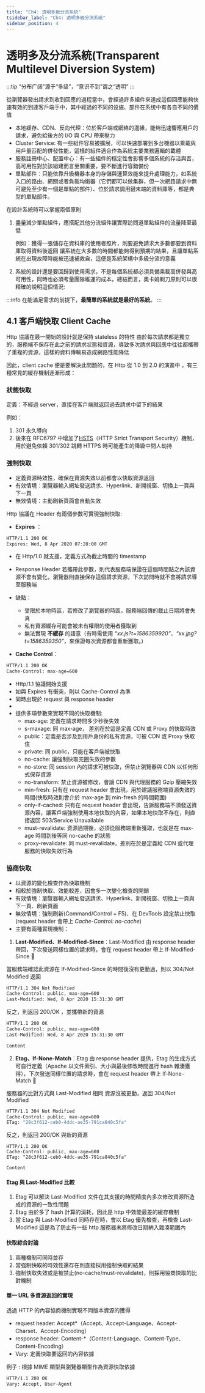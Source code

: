 ```yaml
---
title: "Ch4: 透明多級分流系統"
tsidebar_label: "Ch4: 透明多級分流系統"
sidebar_position: 4
---
```


# 透明多及分流系統(Transparent Multilevel Diversion System)

:::tip
“分布广阔”源于“多级”，“意识不到”谓之“透明”
:::

從瀏覽器發出請求到收到回應的過程當中，會經過許多組件來達成這個回應能夠快速有效的到達客戶端手中，其中經過的不同的设施、部件在系统中有各自不同的價值

- 本地緩存、CDN、反向代理：位於客戶端或網絡的邊緣，能夠迅速響應用戶的請求，避免給後方的 I/O 與 CPU 帶來壓力
- Cluster Service: 有一些組件容易被擴展，可以快速部署到多台機器以乘載與用戶量匹配的併發性能，這樣的組件適合作為系統主要業務邏輯的載體
- 服務註冊中心、配置中心：有一些組件的穩定性會影響多個系統的存活與否，高可用性對於該組建而言至關重要，要不斷進行容錯備份
- 單點部件：只能依靠升級機器本身的存儲與運算效能來提升處理能力，如系統入口的路由、網關或者負載均衡器（它們都可以做集群，但一次網路請求中無可避免至少有一個是單點的部件）、位於請求調用鏈末端的資料庫等，都是典型的單點部件。

在設計系統時可以掌握兩個原則

1. 盡量減少單點組件，應搭配其他分流組件讓實際訪問道單點組件的流量降至最低

   例如：獲得一張儲存在資料庫的使用者照片，則要避免請求大多數都要到資料庫取得資料後返回
   讓系統在大多數的時間都能夠得到預期的結果，且讓單點系統在出現故障時能被迅速補救自，這便是系統架構中多級分流的意義

2. 系統的設計還是要回歸到使用需求，不是每個系統都必須具備乘載高併發與高可用性，同時也必須考量團隊維運的成本，總結而言，奧卡姆剃刀原則可以很精確的說明這個情況:

:::info
在能滿足需求的前提下，**最簡單的系統就是最好的系統**。
:::

## 4.1 客戶端快取 Client Cache

Http 協議在最一開始的設計就是保持 stateless 的特性
由於每次請求都是獨立的，服務端不保存在此之前的請求狀態和資源，導致多次請求與回應中往往都攜帶了重複的資源，這樣的資料傳輸易造成網路性能降低

因此，client cache 便是要解決此問題的，在 Http 從 1.0 到 2.0 的演進中
，有三種常見的緩存機制逐漸形成：

### 狀態快取

定義：不經過 server，直接在客戶端就返回過去請求中留下的結果

例如：

1. 301 永久導向
2. 後來在 RFC6797 中增加了[HSTS](https://en.wikipedia.org/wiki/HTTP_Strict_Transport_Security)（HTTP Strict Transport Security）機制，用於避免依賴 301/302 跳轉 HTTPS 時可能產生的降級中間人劫持

### 強制快取

- 定義資源時效性，確保在資源失效以前都會以快取資源返回
- 有效情境：瀏覽器輸入網址發送請求、Hyperlink、新開視窗、切換上一頁與下一頁
- 無效情境：主動刷新頁面會自動失效

Http 協議在 Header 有兩個參數可實現強制快取:

- **Expires** ：

```bash
HTTP/1.1 200 OK
Expires: Wed, 8 Apr 2020 07:28:00 GMT
```

- 在 Http/1.0 就支援，定義方式為截止時間的 timestamp
- Response Header 若攜帶此參數，則代表服務端保證在這個時間點之內該資源不會有變化，瀏覽器則直接保存這個請求資源，下次訪問時就不會將請求導至服務端
- 缺點：

  - 受限於本地時區，若修改了瀏覽器的時區，服務端回傳的截止日期將會失真
  - 私有資源緩存可能會被未有權限的使用者獲取到
  - 無法實現 **不緩存** 的語意（有時需使用 _“xx.js?t=1586359920”_、_“xx.jpg?t=1586359350”_，來保證每次資源都會重新獲取。)

- **Cache Control**：

```bash
HTTP/1.1 200 OK
Cache-Control: max-age=600
```

- Http/1.1 協議開始支援
- 如與 Expires 有衝突，則以 Cache-Control 為準
- 同時出現於 request 與 response header
-
- 提供多項參數來實現不同的快取機制:
  - max-age: 定義在請求時間多少秒後失效
  - s-maxage: 同 max-age， 差別在於這是定義 CDN 或 Proxy 的快取時效
  - public：定義是否涉及到用戶身份的私有資源，可被 CDN 或 Proxy 快取住
  - private: 同 public，只能在客戶端被快取
  - no-cache: 讓強制快取完圈失效的參數
  - no-store: 同 session 內的請求可被快取，但禁止瀏覽器與 CDN 以任何形式保存資源
  - no-transform: 禁止資源被修改，會讓 CDN 與代理服務的 Gzip 壓縮失效
  - min-fresh: 只有在 request header 會出現，用於建議服務端資源失效的時間(快取時效則會介於 max-age 到 min-fresh 的時間範圍)
  - only-if-cached: 只有在 request header 會出現，告訴服務端不須發送資源內容，讓客戶端強制使用本地快取的內容，如果本地快取不存在，則直接返回 503/Service Unavailable
  - must-revalidate: 資源過期後，必須從服務端重新獲取，也就是在 max-age 時間到後等同 no-cache 的狀態
  - proxy-revalidate: 同 must-revalidate，差別在於是定義給 CDN 或代理服務的快取失效行為

### 協商快取

- 以資源的變化檢查作為快取機制
- 相較於強制快取、效能較差，因會多一次變化檢查的開銷
- 有效情境：瀏覽器輸入網址發送請求、Hyperlink、新開視窗、切換上一頁與下一頁、刷新頁面
- 無效情境：強制刷新(Command/Control + F5)、在 DevTools 設定禁止快取(request header 會帶上 _Cache-Control: no-cache_)
- 主要有兩種實現機制：

1. **Last-Modified、If-Modified-Since**：Last-Modified 由 response header 帶回，下次發送同樣位置的請求時，會在 request header 帶上 If-Modified-Since 

當服務端確認此資源在 If-Modified-Since 的時間後沒有更動過，則以 304/Not Modified 返回

```bash
HTTP/1.1 304 Not Modified
Cache-Control: public, max-age=600
Last-Modified: Wed, 8 Apr 2020 15:31:30 GMT
```

反之，則返回 200/OK ，並攜帶新的資源

```bash
HTTP/1.1 200 OK
Cache-Control: public, max-age=600
Last-Modified: Wed, 8 Apr 2020 15:31:30 GMT

Content
```

2. **Etag、If-None-Match**：Etag 由 response header 提供，Etag 的生成方式可自行定義（Apache 以文件索引、大小與最後修改時間進行 hash 雜湊獲得），下次發送同樣位置的請求時，會在 request header 帶上 If-None-Match 

服務器的比對方式與 Last-Modified 相同
資源沒被更動，返回 304/Not Modified

```bash
HTTP/1.1 304 Not Modified
Cache-Control: public, max-age=600
ETag: "28c3f612-ceb0-4ddc-ae35-791ca840c5fa"
```

反之，則返回 200/OK 與新的資源

```
HTTP/1.1 200 OK
Cache-Control: public, max-age=600
ETag: "28c3f612-ceb0-4ddc-ae35-791ca840c5fa"

Content
```

#### Etag 與 Last-Modified 比較

1. Etag 可以解決 Last-Modified 文件在其支援的時間精度內多次修改資源所造成的資源的一致性問題
2. Etag 由於多了 hash 計算的消耗，因此是 http 中效能最差的緩存機制
3. 當 Etag 與 Last-Modified 同時存在時，會以 Etag 優先檢查，再檢查 Last-Modified 這是為了防止有一些 http 服務器未將修改日期納入雜湊範圍內

#### 快取綜合討論

1. 兩種機制可同時並存
2. 當強制快取的時效性還存在則直接採用強制快取的結果
3. 強制快取失效或是被禁止(no-cache/must-revalidate)，則採用協商快取的比對機制

#### 單一 URL 多資源返回的實現

透過 HTTP 的內容協商機制實現不同版本資源的獲得

- request header: Accept\*（Accept、Accept-Language、Accept-Charset、Accept-Encoding）
- response header: Content-\*（Content-Language、Content-Type、Content-Encoding）
- Vary: 定義快取要返回的內容依據

例子 : 根據 MIME 類型與瀏覽器類型作為資源快取依據

```bash
HTTP/1.1 200 OK
Vary: Accept, User-Agent
```
